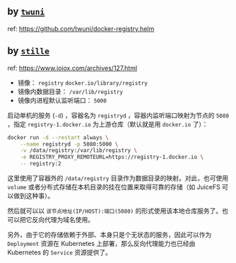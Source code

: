 
## by [`twuni`](https://github.com/twuni)

ref: https://github.com/twuni/docker-registry.helm

## by [`stille`](https://www.ioiox.com/stille.html)

ref: https://www.ioiox.com/archives/127.html


- 镜像： `registry` `docker.io/library/registry`
- 镜像内数据目录： `/var/lib/registry`
- 镜像内进程默认监听端口： `5000`

启动单机的服务 (`-d`) ，容器名为 `registryd` ，容器内监听端口映射为节点的 `5080` ，指定 `registry-1.docker.io` 为上游仓库（默认就是用 `docker.io` 了）：

~~~ sh
docker run -d --restart always \
    --name registryd -p 5080:5000 \
    -v /data/registry:/var/lib/registry \
    -e REGISTRY_PROXY_REMOTEURL=https://registry-1.docker.io \
    -- registry:2
~~~

这里使用了容器外的 `/data/registry` 目录作为数据目录的映射。对此，也可使用 `volume` 或者分布式存储在本机目录的挂在位置来取得可靠的存储（如 JuiceFS 可以做到这种事）。

然后就可以以 `该节点地址(IP/HOST):端口(5080)` 的形式使用该本地仓库服务了。也可以把它反向代理为域名使用。

另外，由于它的存储依赖于外部、本身只是个无状态的服务，因此可以作为 `Deployment` 资源在 Kubernetes 上部署，那么反向代理能力也已经由 Kubernetes 的 `Service` 资源提供了。
